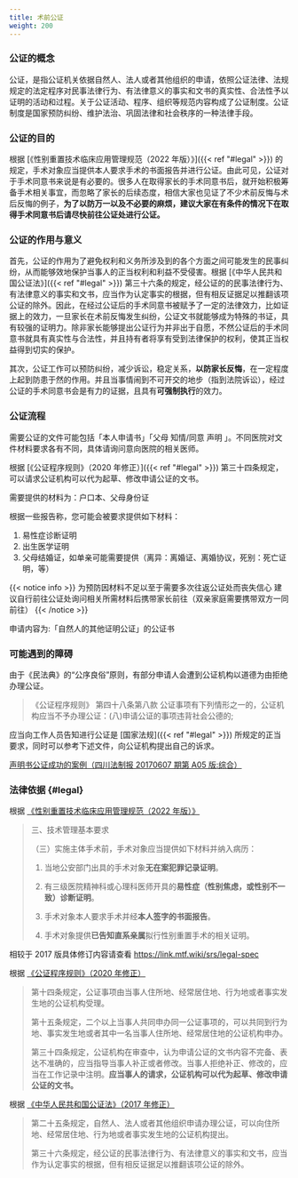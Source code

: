 ```yaml
---
title: 术前公证
weight: 200
---
```


### 公证的概念

公证，是指公证机关依据自然人、法人或者其他组织的申请，依照公证法律、法规规定的法定程序对民事法律行为、有法律意义的事实和文书的真实性、合法性予以证明的活动和过程。关于公证活动、程序、组织等规范内容构成了公证制度。公证制度是国家预防纠纷、维护法治、巩固法律和社会秩序的一种法律手段。

### 公证的目的

根据 [《性别重置技术临床应用管理规范（2022 年版）》]({{< ref "#legal" >}}) 的规定，手术对象应当提供本人要求手术的书面报告并进行公证。由此可见，公证对于手术同意书来说是有必要的。很多人在取得家长的手术同意书后，就开始积极筹备手术相关事宜，而忽略了家长的后续态度，相信大家也见证了不少术前反悔与术后反悔的例子，**为了以防万一以及不必要的麻烦，建议大家在有条件的情况下在取得手术同意书后请尽快前往公证处进行公证。**

### 公证的作用与意义

首先，公证的作用为了避免权利和义务所涉及到的各个方面之间可能发生的民事纠纷，从而能够效地保护当事人的正当权利和利益不受侵害。根据 [《中华人民共和国公证法》]({{< ref "#legal" >}}) 第三十六条的规定，经公证的的民事法律行为、有法律意义的事实和文书，应当作为认定事实的根据，但有相反证据足以推翻该项公证的除外。因此，在经过公证后的手术同意书被赋予了一定的法律效力，比如证据上的效力，一旦家长在术前反悔发生纠纷，公证文书就能够成为特殊的书证，具有较强的证明力。除非家长能够提出公证行为并非出于自愿，不然公证后的手术同意书就具有真实性与合法性，并且持有者将享有受到法律保护的权利，使其正当权益得到切实的保护。

其次，公证工作可以预防纠纷，减少诉讼，稳定关系，**以防家长反悔**，在一定程度上起到防患于然的作用。并且当事情闹到不可开交的地步（指到法院诉讼），经过公证的手术同意书会是有力的证据，且具有**可强制执行**的效力。

### 公证流程

需要公证的文件可能包括「本人申请书」「父母 知情/同意 声明 」。不同医院对文件材料要求各有不同，具体请询问意向医院的相关医师。

根据 [《公证程序规则》（2020 年修正）]({{< ref "#legal" >}}) 第三十四条规定，可以请求公证机构可以代为起草、修改申请公证的文书。

需要提供的材料为：户口本、父母身份证

根据一些报告称，您可能会被要求提供如下材料：

1. 易性症诊断证明
1. 出生医学证明
1. 父母结婚证，如单亲可能需要提供（离异：离婚证、离婚协议，死别：死亡证明，等）

{{< notice info >}}
为预防因材料不足以至于需要多次往返公证处而丧失信心
建议自行前往公证处询问相关所需材料后携带家长前往（双亲家庭需要携带双方一同前往）
{{< /notice >}}

申请内容为:「自然人的其他证明公证」的公证书

### 可能遇到的障碍

由于《民法典》的“公序良俗”原则，有部分申请人会遭到公证机构以道德为由拒绝办理公证。

> 《公证程序规则》 第四十八条第八款 公证事项有下列情形之一的，公证机构应当不予办理公证：(八)申请公证的事项违背社会公德的;

应当向工作人员告知进行公证是 [国家法规]({{< ref "#legal" >}}) 所规定的正当要求，同时可以参考下述文件，向公证机构提出自己的诉求。

[声明书公证成功的案例（四川法制报 20170607 期第 A05 版:综合）](https://dzb.scfzbs.com/shtml/scfzb/20170607/50560.shtml)

### 法律依据 {#legal}

根据 [《性别重置技术临床应用管理规范（2022 年版）》](http://www.nhc.gov.cn/yzygj/s3585/201702/e1b8e0c9b7c841d49c1895ecd475d957.shtml)

> 三、技术管理基本要求
>
> （三）实施主体手术前，手术对象应当提供如下材料并纳入病历：
>
> 1. 当地公安部门出具的手术对象**无在案犯罪记录证明**。
>
> 1. 有三级医院精神科或心理科医师开具的**易性症（性别焦虑，或性别不一致）诊断证明**。
>
> 1. 手术对象本人要求手术并经**本人签字的书面报告**。
>
> 1. 手术对象提供**已告知直系亲属**拟行性别重置手术的相关证明。

相较于 2017 版具体修订内容请查看 <https://link.mtf.wiki/srs/legal-spec>

根据 [《公证程序规则》（2020 年修正）](http://www.gov.cn/gongbao/content/2021/content_5578540.htm)

> 第十四条规定，公证事项由当事人住所地、经常居住地、行为地或者事实发生地的公证机构受理。
>
> 第十五条规定，二个以上当事人共同申办同一公证事项的，可以共同到行为地、事实发生地或者其中一名当事人住所地、经常居住地的公证机构申办。
>
> 第三十四条规定，公证机构在审查中，认为申请公证的文书内容不完备、表达不准确的，应当指导当事人补正或者修改。当事人拒绝补正、修改的，应当在工作记录中注明。**应当事人的请求，公证机构可以代为起草、修改申请公证的文书。**

根据 [《中华人民共和国公证法》（2017 年修正）](http://www.npc.gov.cn/zgrdw/npc/xinwen/2017-09/12/content_2028695.htm)

> 第二十五条规定，自然人、法人或者其他组织申请办理公证，可以向住所地、经常居住地、行为地或者事实发生地的公证机构提出。
>
> 第三十六条规定，经公证的民事法律行为、有法律意义的事实和文书，应当作为认定事实的根据，但有相反证据足以推翻该项公证的除外。
